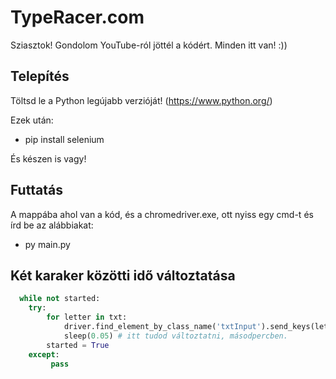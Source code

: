 # TypeRacer.com
Sziasztok! Gondolom YouTube-ról jöttél a kódért.
Minden itt van! :))

## Telepítés

Töltsd le a Python legújabb verzióját! (https://www.python.org/)

Ezek után:

 - pip install selenium

És készen is vagy!

## Futtatás

A mappába ahol van a kód, és a chromedriver.exe, ott nyiss egy cmd-t és írd be az alábbiakat:

 - py main.py
 
## Két karaker közötti idő változtatása
```python
  while not started:
    try:
        for letter in txt:
            driver.find_element_by_class_name('txtInput').send_keys(letter)
            sleep(0.05) # itt tudod változtatni, másodpercben.
        started = True
    except:
         pass
```
